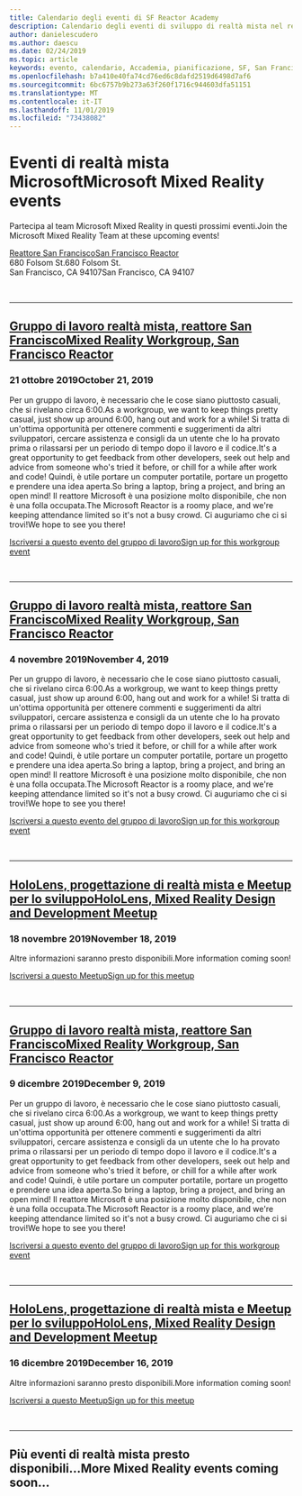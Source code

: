 ```yaml
---
title: Calendario degli eventi di SF Reactor Academy
description: Calendario degli eventi di sviluppo di realtà mista nel reattore a San Francisco.
author: danielescudero
ms.author: daescu
ms.date: 02/24/2019
ms.topic: article
keywords: evento, calendario, Accademia, pianificazione, SF, San Francisco, Reactor
ms.openlocfilehash: b7a410e40fa74cd76ed6c8dafd2519d6498d7af6
ms.sourcegitcommit: 6bc6757b9b273a63f260f1716c944603dfa51151
ms.translationtype: MT
ms.contentlocale: it-IT
ms.lasthandoff: 11/01/2019
ms.locfileid: "73438082"
---
```

# <a name="microsoft-mixed-reality-events"></a><span data-ttu-id="3649a-104">Eventi di realtà mista Microsoft</span><span class="sxs-lookup"><span data-stu-id="3649a-104">Microsoft Mixed Reality events</span></span>

<span data-ttu-id="3649a-105">Partecipa al team Microsoft Mixed Reality in questi prossimi eventi.</span><span class="sxs-lookup"><span data-stu-id="3649a-105">Join the Microsoft Mixed Reality Team at these upcoming events!</span></span>

[<span data-ttu-id="3649a-106">Reattore San Francisco</span><span class="sxs-lookup"><span data-stu-id="3649a-106">San Francisco Reactor</span></span>](https://developer.microsoft.com/reactor/#ReactorSF)<br>
<span data-ttu-id="3649a-107">680 Folsom St.</span><span class="sxs-lookup"><span data-stu-id="3649a-107">680 Folsom St.</span></span><br>
<span data-ttu-id="3649a-108">San Francisco, CA 94107</span><span class="sxs-lookup"><span data-stu-id="3649a-108">San Francisco, CA 94107</span></span>

<br>

---

## <a name="mixed-reality-workgroup-san-francisco-reactorhttpsemea01safelinksprotectionoutlookcomurlhttps3a2f2fwwwmeetupcom2fhololens-mr2fdata027c017cdaescu40microsoftcom7ca8ddee063b7949a9992308d6903e62b07c72f988bf86f141af91ab2d7cd011db477c17c07c636854994961124360sdataymnaaiwvxij700mo9gj2boz4w82bgkdjdhijhytfczcfu3dreserved0"></a>[<span data-ttu-id="3649a-109">Gruppo di lavoro realtà mista, reattore San Francisco</span><span class="sxs-lookup"><span data-stu-id="3649a-109">Mixed Reality Workgroup, San Francisco Reactor</span></span>](https://emea01.safelinks.protection.outlook.com/?url=https%3A%2F%2Fwww.meetup.com%2Fhololens-mr%2F&data=02%7C01%7Cdaescu%40microsoft.com%7Ca8ddee063b7949a9992308d6903e62b0%7C72f988bf86f141af91ab2d7cd011db47%7C1%7C0%7C636854994961124360&sdata=YmnAAiWVxIJ700mO9gj%2BOz4W8%2BgKDjDhiJhYtfCzCFU%3D&reserved=0)
### <a name="october-21-2019"></a><span data-ttu-id="3649a-110">21 ottobre 2019</span><span class="sxs-lookup"><span data-stu-id="3649a-110">October 21, 2019</span></span>

<span data-ttu-id="3649a-111">Per un gruppo di lavoro, è necessario che le cose siano piuttosto casuali, che si rivelano circa 6:00.</span><span class="sxs-lookup"><span data-stu-id="3649a-111">As a workgroup, we want to keep things pretty casual, just show up around 6:00, hang out and work for a while!</span></span> <span data-ttu-id="3649a-112">Si tratta di un'ottima opportunità per ottenere commenti e suggerimenti da altri sviluppatori, cercare assistenza e consigli da un utente che lo ha provato prima o rilassarsi per un periodo di tempo dopo il lavoro e il codice.</span><span class="sxs-lookup"><span data-stu-id="3649a-112">It's a great opportunity to get feedback from other developers, seek out help and advice from someone who's tried it before, or chill for a while after work and code!</span></span> <span data-ttu-id="3649a-113">Quindi, è utile portare un computer portatile, portare un progetto e prendere una idea aperta.</span><span class="sxs-lookup"><span data-stu-id="3649a-113">So bring a laptop, bring a project, and bring an open mind!</span></span> <span data-ttu-id="3649a-114">Il reattore Microsoft è una posizione molto disponibile, che non è una folla occupata.</span><span class="sxs-lookup"><span data-stu-id="3649a-114">The Microsoft Reactor is a roomy place, and we're keeping attendance limited so it's not a busy crowd.</span></span> <span data-ttu-id="3649a-115">Ci auguriamo che ci si trovi!</span><span class="sxs-lookup"><span data-stu-id="3649a-115">We hope to see you there!</span></span>

[<span data-ttu-id="3649a-116">Iscriversi a questo evento del gruppo di lavoro</span><span class="sxs-lookup"><span data-stu-id="3649a-116">Sign up for this workgroup event</span></span>](https://emea01.safelinks.protection.outlook.com/?url=https%3A%2F%2Fwww.meetup.com%2Fhololens-mr%2F&data=02%7C01%7Cdaescu%40microsoft.com%7Ca8ddee063b7949a9992308d6903e62b0%7C72f988bf86f141af91ab2d7cd011db47%7C1%7C0%7C636854994961124360&sdata=YmnAAiWVxIJ700mO9gj%2BOz4W8%2BgKDjDhiJhYtfCzCFU%3D&reserved=0)

<br>

---

## <a name="mixed-reality-workgroup-san-francisco-reactorhttpsemea01safelinksprotectionoutlookcomurlhttps3a2f2fwwwmeetupcom2fhololens-mr2fdata027c017cdaescu40microsoftcom7ca8ddee063b7949a9992308d6903e62b07c72f988bf86f141af91ab2d7cd011db477c17c07c636854994961124360sdataymnaaiwvxij700mo9gj2boz4w82bgkdjdhijhytfczcfu3dreserved0"></a>[<span data-ttu-id="3649a-117">Gruppo di lavoro realtà mista, reattore San Francisco</span><span class="sxs-lookup"><span data-stu-id="3649a-117">Mixed Reality Workgroup, San Francisco Reactor</span></span>](https://emea01.safelinks.protection.outlook.com/?url=https%3A%2F%2Fwww.meetup.com%2Fhololens-mr%2F&data=02%7C01%7Cdaescu%40microsoft.com%7Ca8ddee063b7949a9992308d6903e62b0%7C72f988bf86f141af91ab2d7cd011db47%7C1%7C0%7C636854994961124360&sdata=YmnAAiWVxIJ700mO9gj%2BOz4W8%2BgKDjDhiJhYtfCzCFU%3D&reserved=0)
### <a name="november-4-2019"></a><span data-ttu-id="3649a-118">4 novembre 2019</span><span class="sxs-lookup"><span data-stu-id="3649a-118">November 4, 2019</span></span>

<span data-ttu-id="3649a-119">Per un gruppo di lavoro, è necessario che le cose siano piuttosto casuali, che si rivelano circa 6:00.</span><span class="sxs-lookup"><span data-stu-id="3649a-119">As a workgroup, we want to keep things pretty casual, just show up around 6:00, hang out and work for a while!</span></span> <span data-ttu-id="3649a-120">Si tratta di un'ottima opportunità per ottenere commenti e suggerimenti da altri sviluppatori, cercare assistenza e consigli da un utente che lo ha provato prima o rilassarsi per un periodo di tempo dopo il lavoro e il codice.</span><span class="sxs-lookup"><span data-stu-id="3649a-120">It's a great opportunity to get feedback from other developers, seek out help and advice from someone who's tried it before, or chill for a while after work and code!</span></span> <span data-ttu-id="3649a-121">Quindi, è utile portare un computer portatile, portare un progetto e prendere una idea aperta.</span><span class="sxs-lookup"><span data-stu-id="3649a-121">So bring a laptop, bring a project, and bring an open mind!</span></span> <span data-ttu-id="3649a-122">Il reattore Microsoft è una posizione molto disponibile, che non è una folla occupata.</span><span class="sxs-lookup"><span data-stu-id="3649a-122">The Microsoft Reactor is a roomy place, and we're keeping attendance limited so it's not a busy crowd.</span></span> <span data-ttu-id="3649a-123">Ci auguriamo che ci si trovi!</span><span class="sxs-lookup"><span data-stu-id="3649a-123">We hope to see you there!</span></span>

[<span data-ttu-id="3649a-124">Iscriversi a questo evento del gruppo di lavoro</span><span class="sxs-lookup"><span data-stu-id="3649a-124">Sign up for this workgroup event</span></span>](https://emea01.safelinks.protection.outlook.com/?url=https%3A%2F%2Fwww.meetup.com%2Fhololens-mr%2F&data=02%7C01%7Cdaescu%40microsoft.com%7Ca8ddee063b7949a9992308d6903e62b0%7C72f988bf86f141af91ab2d7cd011db47%7C1%7C0%7C636854994961124360&sdata=YmnAAiWVxIJ700mO9gj%2BOz4W8%2BgKDjDhiJhYtfCzCFU%3D&reserved=0)

<br>

---

## <a name="hololens-mixed-reality-design-and-development-meetuphttpswwwmeetupcomhololens-mr"></a>[<span data-ttu-id="3649a-125">HoloLens, progettazione di realtà mista e Meetup per lo sviluppo</span><span class="sxs-lookup"><span data-stu-id="3649a-125">HoloLens, Mixed Reality Design and Development Meetup</span></span>](https://www.meetup.com/hololens-mr/)
### <a name="november-18-2019"></a><span data-ttu-id="3649a-126">18 novembre 2019</span><span class="sxs-lookup"><span data-stu-id="3649a-126">November 18, 2019</span></span>

<span data-ttu-id="3649a-127">Altre informazioni saranno presto disponibili.</span><span class="sxs-lookup"><span data-stu-id="3649a-127">More information coming soon!</span></span>

[<span data-ttu-id="3649a-128">Iscriversi a questo Meetup</span><span class="sxs-lookup"><span data-stu-id="3649a-128">Sign up for this meetup</span></span>](https://www.meetup.com/hololens-mr/)

<br>

---

## <a name="mixed-reality-workgroup-san-francisco-reactorhttpsemea01safelinksprotectionoutlookcomurlhttps3a2f2fwwwmeetupcom2fhololens-mr2fdata027c017cdaescu40microsoftcom7ca8ddee063b7949a9992308d6903e62b07c72f988bf86f141af91ab2d7cd011db477c17c07c636854994961124360sdataymnaaiwvxij700mo9gj2boz4w82bgkdjdhijhytfczcfu3dreserved0"></a>[<span data-ttu-id="3649a-129">Gruppo di lavoro realtà mista, reattore San Francisco</span><span class="sxs-lookup"><span data-stu-id="3649a-129">Mixed Reality Workgroup, San Francisco Reactor</span></span>](https://emea01.safelinks.protection.outlook.com/?url=https%3A%2F%2Fwww.meetup.com%2Fhololens-mr%2F&data=02%7C01%7Cdaescu%40microsoft.com%7Ca8ddee063b7949a9992308d6903e62b0%7C72f988bf86f141af91ab2d7cd011db47%7C1%7C0%7C636854994961124360&sdata=YmnAAiWVxIJ700mO9gj%2BOz4W8%2BgKDjDhiJhYtfCzCFU%3D&reserved=0)
### <a name="december-9-2019"></a><span data-ttu-id="3649a-130">9 dicembre 2019</span><span class="sxs-lookup"><span data-stu-id="3649a-130">December 9, 2019</span></span>

<span data-ttu-id="3649a-131">Per un gruppo di lavoro, è necessario che le cose siano piuttosto casuali, che si rivelano circa 6:00.</span><span class="sxs-lookup"><span data-stu-id="3649a-131">As a workgroup, we want to keep things pretty casual, just show up around 6:00, hang out and work for a while!</span></span> <span data-ttu-id="3649a-132">Si tratta di un'ottima opportunità per ottenere commenti e suggerimenti da altri sviluppatori, cercare assistenza e consigli da un utente che lo ha provato prima o rilassarsi per un periodo di tempo dopo il lavoro e il codice.</span><span class="sxs-lookup"><span data-stu-id="3649a-132">It's a great opportunity to get feedback from other developers, seek out help and advice from someone who's tried it before, or chill for a while after work and code!</span></span> <span data-ttu-id="3649a-133">Quindi, è utile portare un computer portatile, portare un progetto e prendere una idea aperta.</span><span class="sxs-lookup"><span data-stu-id="3649a-133">So bring a laptop, bring a project, and bring an open mind!</span></span> <span data-ttu-id="3649a-134">Il reattore Microsoft è una posizione molto disponibile, che non è una folla occupata.</span><span class="sxs-lookup"><span data-stu-id="3649a-134">The Microsoft Reactor is a roomy place, and we're keeping attendance limited so it's not a busy crowd.</span></span> <span data-ttu-id="3649a-135">Ci auguriamo che ci si trovi!</span><span class="sxs-lookup"><span data-stu-id="3649a-135">We hope to see you there!</span></span>

[<span data-ttu-id="3649a-136">Iscriversi a questo evento del gruppo di lavoro</span><span class="sxs-lookup"><span data-stu-id="3649a-136">Sign up for this workgroup event</span></span>](https://emea01.safelinks.protection.outlook.com/?url=https%3A%2F%2Fwww.meetup.com%2Fhololens-mr%2F&data=02%7C01%7Cdaescu%40microsoft.com%7Ca8ddee063b7949a9992308d6903e62b0%7C72f988bf86f141af91ab2d7cd011db47%7C1%7C0%7C636854994961124360&sdata=YmnAAiWVxIJ700mO9gj%2BOz4W8%2BgKDjDhiJhYtfCzCFU%3D&reserved=0)

<br>

---

## <a name="hololens-mixed-reality-design-and-development-meetuphttpswwwmeetupcomhololens-mr"></a>[<span data-ttu-id="3649a-137">HoloLens, progettazione di realtà mista e Meetup per lo sviluppo</span><span class="sxs-lookup"><span data-stu-id="3649a-137">HoloLens, Mixed Reality Design and Development Meetup</span></span>](https://www.meetup.com/hololens-mr/)
### <a name="december-16-2019"></a><span data-ttu-id="3649a-138">16 dicembre 2019</span><span class="sxs-lookup"><span data-stu-id="3649a-138">December 16, 2019</span></span>

<span data-ttu-id="3649a-139">Altre informazioni saranno presto disponibili.</span><span class="sxs-lookup"><span data-stu-id="3649a-139">More information coming soon!</span></span>

[<span data-ttu-id="3649a-140">Iscriversi a questo Meetup</span><span class="sxs-lookup"><span data-stu-id="3649a-140">Sign up for this meetup</span></span>](https://www.meetup.com/hololens-mr/)

<br>

---

## <a name="more-mixed-reality-events-coming-soon"></a><span data-ttu-id="3649a-141">Più eventi di realtà mista presto disponibili...</span><span class="sxs-lookup"><span data-stu-id="3649a-141">More Mixed Reality events coming soon...</span></span>